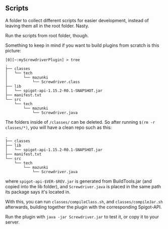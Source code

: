 ## Scripts

A folder to collect different scripts for easier development, instead of leaving them all in the root folder. Nasty.

Run the scripts from root folder, though.

Something to keep in mind if you want to build plugins from scratch is this picture:

```tree
[0][~:myScrewdriverPlugin] > tree
.
├── classes
│   └── tech
│       └── mazunki
│           └── Screwdriver.class
├── lib
│   └── spigot-api-1.15.2-R0.1-SNAPSHOT.jar
├── manifest.txt
└── src
    └── tech
        └── mazunki
            └── Screwdriver.java
```

The folders inside of `/classes/` can be deleted. So after running `$(rm -r classes/*)`, you will have a clean repo such as this:

```
.
├── classes
├── lib
│   └── spigot-api-1.15.2-R0.1-SNAPSHOT.jar
├── manifest.txt
└── src
    └── tech
        └── mazunki
            └── Screwdriver.java
```

where `spigot-api-$VER-$REV.jar` is generated from BuildTools.jar (and copied into the lib folder), and `Screwdriver.java` is placed in the same path its package says it's located in. 

With this, you can run `classes/compileClass.sh`, and `classes/compileJar.sh` afterwards, building together the plugin with the corresponding Spigot-API. 

Run the plugin with `java -jar Screwdriver.jar` to test it, or copy it to your server.
